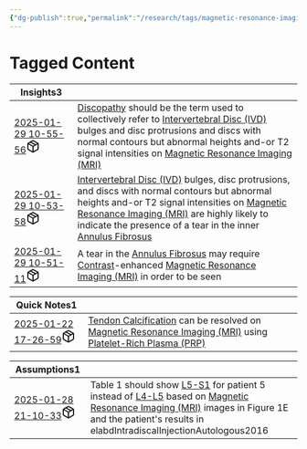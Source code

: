 ```yaml
---
{"dg-publish":true,"permalink":"/research/tags/magnetic-resonance-imaging-mri/","updated":"2025-01-30T16:19:57-05:00"}
---
```


# Tagged Content
<div><table class="dataview table-view-table"><thead class="table-view-thead"><tr class="table-view-tr-header"><th class="table-view-th"><span>Insights</span><span class="dataview small-text">3</span></th><th class="table-view-th"><span></span></th></tr></thead><tbody class="table-view-tbody"><tr><td><span><a data-tooltip-position="top" aria-label="Research/Insights/2025-01-29 10-55-56.md" data-href="Research/Insights/2025-01-29 10-55-56.md" href="Research/Insights/2025-01-29 10-55-56.md" class="internal-link" target="_blank" rel="noopener nofollow" fileclass-name="Research Links">2025-01-29 10-55-56</a><a class="metadata-menu fileclass-icon"><svg xmlns="http://www.w3.org/2000/svg" width="24" height="24" viewBox="0 0 24 24" fill="none" stroke="currentColor" stroke-width="2" stroke-linecap="round" stroke-linejoin="round" class="svg-icon lucide-package"><path d="m7.5 4.27 9 5.15"></path><path d="M21 8a2 2 0 0 0-1-1.73l-7-4a2 2 0 0 0-2 0l-7 4A2 2 0 0 0 3 8v8a2 2 0 0 0 1 1.73l7 4a2 2 0 0 0 2 0l7-4A2 2 0 0 0 21 16Z"></path><path d="m3.3 7 8.7 5 8.7-5"></path><path d="M12 22V12"></path></svg></a></span></td><td><span><a data-href="Discopathy" href="Discopathy" class="internal-link" target="_blank" rel="noopener nofollow">Discopathy</a> should be the term used to collectively refer to <a data-href="Intervertebral Disc (IVD)" href="Intervertebral Disc (IVD)" class="internal-link" target="_blank" rel="noopener nofollow">Intervertebral Disc (IVD)</a> bulges and disc protrusions and discs with normal contours but abnormal heights and-or T2 signal intensities on <a data-href="Magnetic Resonance Imaging (MRI)" href="Magnetic Resonance Imaging (MRI)" class="internal-link" target="_blank" rel="noopener nofollow">Magnetic Resonance Imaging (MRI)</a></span></td></tr><tr><td><span><a data-tooltip-position="top" aria-label="Research/Insights/2025-01-29 10-53-58.md" data-href="Research/Insights/2025-01-29 10-53-58.md" href="Research/Insights/2025-01-29 10-53-58.md" class="internal-link" target="_blank" rel="noopener nofollow" fileclass-name="Research Links">2025-01-29 10-53-58</a><a class="metadata-menu fileclass-icon"><svg xmlns="http://www.w3.org/2000/svg" width="24" height="24" viewBox="0 0 24 24" fill="none" stroke="currentColor" stroke-width="2" stroke-linecap="round" stroke-linejoin="round" class="svg-icon lucide-package"><path d="m7.5 4.27 9 5.15"></path><path d="M21 8a2 2 0 0 0-1-1.73l-7-4a2 2 0 0 0-2 0l-7 4A2 2 0 0 0 3 8v8a2 2 0 0 0 1 1.73l7 4a2 2 0 0 0 2 0l7-4A2 2 0 0 0 21 16Z"></path><path d="m3.3 7 8.7 5 8.7-5"></path><path d="M12 22V12"></path></svg></a></span></td><td><span><a data-href="Intervertebral Disc (IVD)" href="Intervertebral Disc (IVD)" class="internal-link" target="_blank" rel="noopener nofollow">Intervertebral Disc (IVD)</a> bulges, disc protrusions, and discs with normal contours but abnormal heights and-or T2 signal intensities on <a data-href="Magnetic Resonance Imaging (MRI)" href="Magnetic Resonance Imaging (MRI)" class="internal-link" target="_blank" rel="noopener nofollow">Magnetic Resonance Imaging (MRI)</a> are highly likely to indicate the presence of a tear in the inner <a data-href="Annulus Fibrosus" href="Annulus Fibrosus" class="internal-link" target="_blank" rel="noopener nofollow">Annulus Fibrosus</a></span></td></tr><tr><td><span><a data-tooltip-position="top" aria-label="Research/Insights/2025-01-29 10-51-11.md" data-href="Research/Insights/2025-01-29 10-51-11.md" href="Research/Insights/2025-01-29 10-51-11.md" class="internal-link" target="_blank" rel="noopener nofollow" fileclass-name="Research Links">2025-01-29 10-51-11</a><a class="metadata-menu fileclass-icon"><svg xmlns="http://www.w3.org/2000/svg" width="24" height="24" viewBox="0 0 24 24" fill="none" stroke="currentColor" stroke-width="2" stroke-linecap="round" stroke-linejoin="round" class="svg-icon lucide-package"><path d="m7.5 4.27 9 5.15"></path><path d="M21 8a2 2 0 0 0-1-1.73l-7-4a2 2 0 0 0-2 0l-7 4A2 2 0 0 0 3 8v8a2 2 0 0 0 1 1.73l7 4a2 2 0 0 0 2 0l7-4A2 2 0 0 0 21 16Z"></path><path d="m3.3 7 8.7 5 8.7-5"></path><path d="M12 22V12"></path></svg></a></span></td><td><span>A tear in the <a data-href="Annulus Fibrosus" href="Annulus Fibrosus" class="internal-link" target="_blank" rel="noopener nofollow">Annulus Fibrosus</a> may require <a data-href="Contrast" href="Contrast" class="internal-link" target="_blank" rel="noopener nofollow">Contrast</a>-enhanced <a data-href="Magnetic Resonance Imaging (MRI)" href="Magnetic Resonance Imaging (MRI)" class="internal-link" target="_blank" rel="noopener nofollow">Magnetic Resonance Imaging (MRI)</a> in order to be seen</span></td></tr></tbody></table></div><div><table class="dataview table-view-table"><thead class="table-view-thead"><tr class="table-view-tr-header"><th class="table-view-th"><span>Quick Notes</span><span class="dataview small-text">1</span></th><th class="table-view-th"><span></span></th></tr></thead><tbody class="table-view-tbody"><tr><td><span><a data-tooltip-position="top" aria-label="Research/Quick Notes/2025-01-22 17-26-59.md" data-href="Research/Quick Notes/2025-01-22 17-26-59.md" href="Research/Quick Notes/2025-01-22 17-26-59.md" class="internal-link" target="_blank" rel="noopener nofollow" fileclass-name="Research Links">2025-01-22 17-26-59</a><a class="metadata-menu fileclass-icon"><svg xmlns="http://www.w3.org/2000/svg" width="24" height="24" viewBox="0 0 24 24" fill="none" stroke="currentColor" stroke-width="2" stroke-linecap="round" stroke-linejoin="round" class="svg-icon lucide-package"><path d="m7.5 4.27 9 5.15"></path><path d="M21 8a2 2 0 0 0-1-1.73l-7-4a2 2 0 0 0-2 0l-7 4A2 2 0 0 0 3 8v8a2 2 0 0 0 1 1.73l7 4a2 2 0 0 0 2 0l7-4A2 2 0 0 0 21 16Z"></path><path d="m3.3 7 8.7 5 8.7-5"></path><path d="M12 22V12"></path></svg></a></span></td><td><span><a data-href="Tendon Calcification" href="Tendon Calcification" class="internal-link" target="_blank" rel="noopener nofollow">Tendon Calcification</a> can be resolved on <a data-href="Magnetic Resonance Imaging (MRI)" href="Magnetic Resonance Imaging (MRI)" class="internal-link" target="_blank" rel="noopener nofollow">Magnetic Resonance Imaging (MRI)</a> using <a data-href="Platelet-Rich Plasma (PRP)" href="Platelet-Rich Plasma (PRP)" class="internal-link" target="_blank" rel="noopener nofollow">Platelet-Rich Plasma (PRP)</a></span></td></tr></tbody></table></div><div><table class="dataview table-view-table"><thead class="table-view-thead"><tr class="table-view-tr-header"><th class="table-view-th"><span>Assumptions</span><span class="dataview small-text">1</span></th><th class="table-view-th"><span></span></th></tr></thead><tbody class="table-view-tbody"><tr><td><span><a data-tooltip-position="top" aria-label="Research/Assumptions/2025-01-28 21-10-33.md" data-href="Research/Assumptions/2025-01-28 21-10-33.md" href="Research/Assumptions/2025-01-28 21-10-33.md" class="internal-link" target="_blank" rel="noopener nofollow" fileclass-name="Research Links">2025-01-28 21-10-33</a><a class="metadata-menu fileclass-icon"><svg xmlns="http://www.w3.org/2000/svg" width="24" height="24" viewBox="0 0 24 24" fill="none" stroke="currentColor" stroke-width="2" stroke-linecap="round" stroke-linejoin="round" class="svg-icon lucide-package"><path d="m7.5 4.27 9 5.15"></path><path d="M21 8a2 2 0 0 0-1-1.73l-7-4a2 2 0 0 0-2 0l-7 4A2 2 0 0 0 3 8v8a2 2 0 0 0 1 1.73l7 4a2 2 0 0 0 2 0l7-4A2 2 0 0 0 21 16Z"></path><path d="m3.3 7 8.7 5 8.7-5"></path><path d="M12 22V12"></path></svg></a></span></td><td><span>Table 1 should show <a data-href="L5-S1" href="L5-S1" class="internal-link" target="_blank" rel="noopener nofollow">L5-S1</a> for patient 5 instead of <a data-href="L4-L5" href="L4-L5" class="internal-link" target="_blank" rel="noopener nofollow">L4-L5</a> based on <a data-href="Magnetic Resonance Imaging (MRI)" href="Magnetic Resonance Imaging (MRI)" class="internal-link" target="_blank" rel="noopener nofollow">Magnetic Resonance Imaging (MRI)</a> images in Figure 1E and the patient's results in elabdIntradiscalInjectionAutologous2016</span></td></tr></tbody></table></div>

